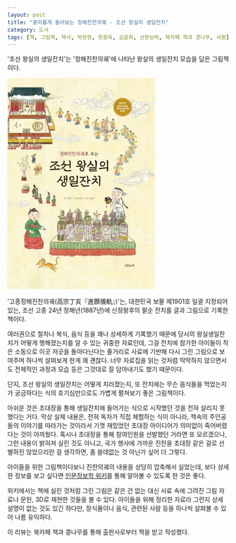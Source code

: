 ```yaml
---
layout: post
title: "흥미롭게 돌아보는 정해진찬의궤 - 조선 왕실의 생일잔치"
category: 도서
tags: [책, 그림책, 역사, 박현정, 한용욱, 김윤희, 선한능력, 북카페 책과 콩나무, 서평]
---
```


'조선 왕실의 생일잔치'는
'정해진찬의궤'에 나타난 왕실의 생일잔치 모습을 담은 그림책이다.

![표지](/images/birthday-party-of-joseon-royal-family-picture-book-h480.jpg)

'고종정해진찬의궤(高宗丁亥『進饌儀軌』)'는,
대한민국 보물 제1901호 일괄 지정되어 있는,
조선 고종 24년 정해년(1887년)에 신정왕후의 팔순 잔치를 글과 그림으로 기록한 책이다.

여러권으로 절차나 복식, 음식 등을 꽤나 상세하게 기록했기 때문에
당시의 왕실생일잔치가 어떻게 행해졌는지를 알 수 있는 귀중한 자료인데,
그걸 잔치에 참가한 아이들이 작은 소동으로 이곳 저곳을 돌아다닌다는 줄거리로
사료에 기반해 다시 그린 그림으로 보여주며
하나씩 살펴보게 한게 꽤 괜찮다.
너무 자료집을 읽는 것처럼 딱딱하지 않으면서도
전체적인 과정과 모습 등은 그것대로 잘 담아내기도 했기 때문이다.

단지, 조선 왕실의 생일잔치는 어떻게 치러졌는지,
또 잔치에는 무슨 음식들을 먹었는지가 궁금하다는 식의 호기심만으로도
가볍게 펼쳐보기 좋은 그림책이다.

아쉬운 것은 초대장을 통해 생일잔치에 들어가는 식으로 시작했던 것을 전혀 살리지 못했다는 거다.
막상 실제 내용은, 전혀 독자가 직접 체험하는 식이 아니라, 책속의 주인공들의 이야기를 따라가는 것이라서
기껏 재밌었던 초대장 아이디어가 의미없이 죽어버렸다는 것이 아까웠다.
혹시나 초대장을 통해 참여인원을 선발했던 거라면 또 모르겠으나,
그런 내용이 밝혀져 실린 것도 아니고,
국가 행사에 가까운 진찬을 초대장 같은 걸로 선별하진 않았으리란 걸 생각하면,
좀 쓸데없는 것 아닌가 싶어 더 그렇다.

아이들을 위한 그림책이다보니
진찬의궤의 내용을 상당히 압축해서 실었는데,
보다 상세한 정보를 보고 싶다면
[인문정보학 위키](http://dh.aks.ac.kr/Edu/wiki/index.php?search=%EC%96%B4%EB%A6%B0%EC%9D%B4%EC%A0%95%ED%95%B4%EC%A7%84%EC%B0%AC%EC%9D%98%EA%B6%A4)를 통해
알아볼 수 있도록 한 것은 좋다.

위키에서는 책에 실린 것처럼 그린 그림은 같은 건 없는 대신
사료 속에 그려진 그림 자료나 문헌, 3D로 재현한 것들을 볼 수 있다.
아이들을 위해 정리한 자료라 그런지 상세 설명이 없는 것도 있긴 하다만,
장식품이나 음식, 관련된 사람 등을 하나씩 살펴볼 수 있어
나름 유익하다.



<div class="im im-info">
이 리뷰는 북카페 책과 콩나무를 통해 출판사로부터 책을 받고 작성했다.
</div>
